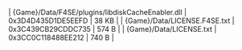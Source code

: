 ﻿| {Game}/Data/F4SE/plugins/libdiskCacheEnabler.dll | 0x3D4D435D1DE5EEFD | 38 KB | 
| {Game}/Data/LICENSE.F4SE.txt                     | 0x3C439CB29CDDC735 | 574 B | 
| {Game}/Data/LICENSE.txt                          | 0x3CC0C118488EE212 | 740 B | 
